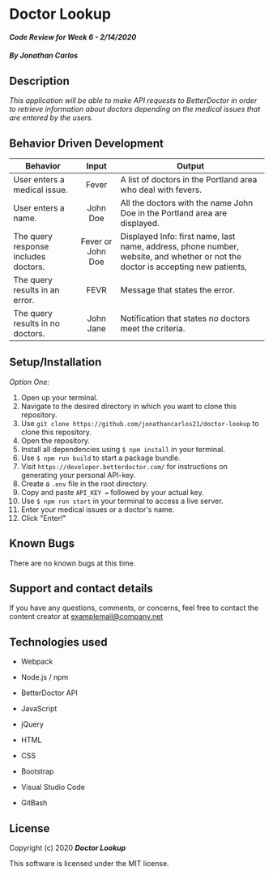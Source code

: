 # Doctor Lookup

#### _Code Review for Week 6 - 2/14/2020_

#### _By Jonathan Carlos_

## **Description**

_This application will be able to make API requests to BetterDoctor in order to retrieve information about doctors depending on the medical issues that are entered by the users._

## **Behavior Driven Development**

| Behavior | Input | Output |
|----------|:-----:|--------|
| User enters a medical issue. | Fever | A list of doctors in the Portland area who deal with fevers. |
| User enters a name. | John Doe | All the doctors with the name John Doe in the Portland area are displayed. |
| The query response includes doctors. | Fever or John Doe | Displayed Info: first name, last name, address, phone number, website, and whether or not the doctor is accepting new patients, |
| The query results in an error. | FEVR | Message that states the error. |
| The query results in no doctors. | John Jane | Notification that states no doctors meet the criteria. |

## **Setup/Installation**

*Option One:*
1. Open up your terminal.
2. Navigate to the desired directory in which you want to clone this repository.
3. Use `git clone https://github.com/jonathancarlos21/doctor-lookup` to clone this repository.
4. Open the repository.
5. Install all dependencies using `$ npm install` in your terminal.
6. Use `$ npm run build` to start a package bundle.
7. Visit `https://developer.betterdoctor.com/` for instructions on generating your personal API-key.
8. Create a `.env` file in the root directory.
9. Copy and paste `API_KEY =` followed by your actual key.
10. Use `$ npm run start` in your terminal to access a live server.
11. Enter your medical issues or a doctor's name.
12. Click "Enter!"

## **Known Bugs**

There are no known bugs at this time.

## **Support and contact details**

If you have any questions, comments, or concerns, feel free to contact the content creator at examplemail@company.net 

## **Technologies used**

* Webpack

* Node.js / npm

* BetterDoctor API

* JavaScript

* jQuery

* HTML

* CSS

* Bootstrap

* Visual Studio Code

* GitBash

## **License**

Copyright (c) 2020 **_Doctor Lookup_**

This software is licensed under the MIT license.